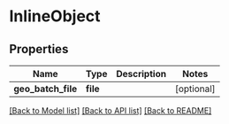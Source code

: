 # InlineObject

## Properties
Name | Type | Description | Notes
------------ | ------------- | ------------- | -------------
**geo_batch_file** | **file** |  | [optional] 

[[Back to Model list]](../README.md#documentation-for-models) [[Back to API list]](../README.md#documentation-for-api-endpoints) [[Back to README]](../README.md)


